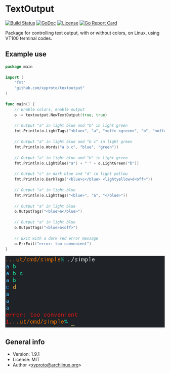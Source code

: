 # TextOutput

[![Build Status](https://travis-ci.com/xyproto/textoutput.svg?branch=master)](https://travis-ci.com/xyproto/textoutput) [![GoDoc](https://godoc.org/github.com/xyproto/textoutput?status.svg)](https://godoc.org/github.com/xyproto/textoutput) [![License](https://img.shields.io/badge/license-MIT-green.svg?style=flat)](https://raw.githubusercontent.com/xyproto/textoutput/master/LICENSE) [![Go Report Card](https://goreportcard.com/badge/github.com/xyproto/textoutput)](https://goreportcard.com/report/github.com/xyproto/textoutput)

Package for controlling text output, with or without colors, on Linux, using VT100 terminal codes.

## Example use

```go
package main

import (
	"fmt"
	"github.com/xyproto/textoutput"
)

func main() {
	// Enable colors, enable output
	o := textoutput.NewTextOutput(true, true)

	// Output "a" in light blue and "b" in light green
	fmt.Println(o.LightTags("<blue>", "a", "<off> <green>", "b", "<off>"))

	// Output "a" in light blue and "b c" in light green
	fmt.Println(o.Words("a b c", "blue", "green"))

	// Output "a" in light blue and "b" in light green
	fmt.Println(o.LightBlue("a") + " " + o.LightGreen("b"))

	// Output "c" in dark blue and "d" in light yellow
	fmt.Println(o.DarkTags("<blue>c</blue> <lightyellow>d<off>"))

	// Output "a" in light blue
	fmt.Println(o.LightTags("<blue>", "a", "</blue>"))

	// Output "a" in light blue
	o.OutputTags("<blue>a</blue>")

	// Output "a" in light blue
	o.OutputTags("<blue>a<off>")

	// Exit with a dark red error message
	o.ErrExit("error: too convenient")
}
```

![screenshot](img/screenshot.png)

## General info

* Version: 1.9.1
* License: MIT
* Author &lt;xyproto@archlinux.org&gt;
